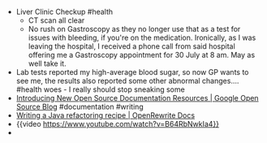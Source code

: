 - Liver Clinic Checkup #health
	- CT scan all clear
	- No rush on Gastroscopy as they no longer use that as a test for issues with bleeding, if you're on the medication. Ironically, as I was leaving the hospital, I received a phone call from said hospital offering me a Gastroscopy appointment for 30 July at 8 am. May as well take it.
- Lab tests reported my high-average blood sugar, so now GP wants to see me, the results also reported some other abnormal changes.... #health woes - I really should stop sneaking some
- [Introducing New Open Source Documentation Resources | Google Open Source Blog](https://opensource.googleblog.com/2025/05/introducing-new-open-source-documentation-resources.html) #documentation #writing
- [Writing a Java refactoring recipe | OpenRewrite Docs](https://docs.openrewrite.org/authoring-recipes/writing-a-java-refactoring-recipe)
- {{video https://www.youtube.com/watch?v=B64RbNwkIa4}}
-